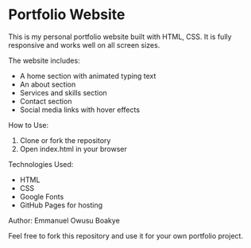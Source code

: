 # Portfolio Website

This is my personal portfolio website built with HTML, CSS. It is fully responsive and works well on all screen sizes.

The website includes:
- A home section with animated typing text
- An about section
- Services and skills section
- Contact section
- Social media links with hover effects

How to Use:
1. Clone or fork the repository
2. Open index.html in your browser

Technologies Used:
- HTML
- CSS
- Google Fonts
- GitHub Pages for hosting

Author:
Emmanuel Owusu Boakye

Feel free to fork this repository and use it for your own portfolio project.
